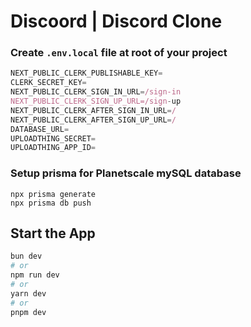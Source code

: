 # Discoord | Discord Clone

### Create `.env.local` file at root of your project

```js
NEXT_PUBLIC_CLERK_PUBLISHABLE_KEY=
CLERK_SECRET_KEY=
NEXT_PUBLIC_CLERK_SIGN_IN_URL=/sign-in
NEXT_PUBLIC_CLERK_SIGN_UP_URL=/sign-up
NEXT_PUBLIC_CLERK_AFTER_SIGN_IN_URL=/
NEXT_PUBLIC_CLERK_AFTER_SIGN_UP_URL=/
DATABASE_URL=
UPLOADTHING_SECRET=
UPLOADTHING_APP_ID=
```

### Setup prisma for Planetscale mySQL database

```shell
npx prisma generate
npx prisma db push
```

## Start the App

```bash
bun dev
# or
npm run dev
# or
yarn dev
# or
pnpm dev
```
